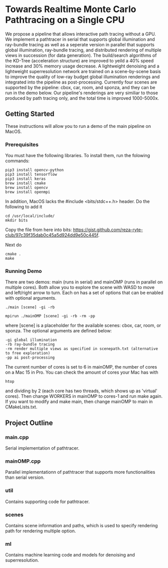 # Towards Realtime Monte Carlo Pathtracing on a Single CPU
We propose a pipeline that allows interactive path tracing without a GPU. We implement a pathtracer in serial that supports global illumination and ray-bundle tracing as well as a seperate version in parallel that supports global illumination, ray-bundle tracing, and distributed rendering of multiple views in succession (for data generation). The build/search algorithms of the KD-Tree (acceleration structure) are improved to yeild a 40% speed increase and 30% memory usage decrease. A lightweight denoising and a lightweight superresolution network are trained on a scene-by-scene basis to improve the quality of low-ray budget global illumination renderings and integrated into the pipeline as post-processing. Currently four scenes are supported by the pipeline: cbox, car, room, and sponza, and they can be run in the demo below. Our pipeline's renderings are very similiar to those produced by path tracing only, and the total time is improved 1000-5000x.


## Getting Started

These instructions will allow you to run a demo of the main pipeline on MacOS.

### Prerequisites

You must have the following libraries. To install them, run the folowing commands:

```
pip3 install opencv-python
pip3 install tensorflow
pip3 install keras
brew install cmake
brew install opencv
brew install openmpi
```

In addition, MacOS lacks the #include <bits/stdc++.h> header. Do the following to add it

```
cd /usr/local/include/
mkdir bits
```
Copy the file from here into bits: https://gist.github.com/reza-ryte-club/97c39f35dab0c45a5d924dd9e50c445f.

Next do
```
cmake .
make
```

### Running Demo
There are two demos: main (runs in serial) and mainOMP (runs in parallel on multiple cores). Both allow you to explore the scene with WASD to move and left/right arrow to turn. Each on has a set of options that can be enabled with optional arguments.

```
./main [scene] -gi -rb
```
```
mpirun ./mainOMP [scene] -gi -rb -rm -pp
```

where [scene] is a placeholder for the available scenes: cbox, car, room, or sponza. The optional arguments are defined below:

```
-gi global illumination
-rb ray-bundle tracing
-rm render multiple views as specified in scenepath.txt (alternative to free exploration)
-pp ai post-processing
```

The current number of cores is set to 6 in mainOMP, the number of cores on a Mac 15 in Pro. You can check the amount of cores your Mac has with

```
htop
```

and dividing by 2 (each core has two threads, which shows up as 'virtual' cores). Then change WORKERS in mainOMP to cores-1 and run make again. If you want to modify and make main, then change mainOMP to main in CMakeLists.txt.

## Project Outline

### main.cpp
Serial implementation of pathtracer. 

### mainOMP.cpp
Parallel implementationn of pathtracer that supports more functionalities than serial version.

### util
Contains supporting code for pathtracer.

### scenes
Contains scene information and paths, which is used to specify rendering path for rendering multiple option. 

### ml
Contains machine learning code and models for denoising and superresolution.


